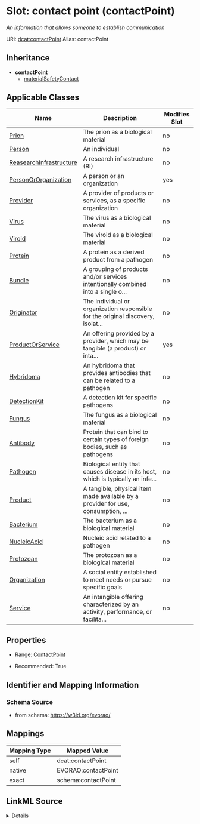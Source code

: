 

# Slot: contact point (contactPoint) 


_An information that allows someone to establish communication_





URI: [dcat:contactPoint](http://www.w3.org/ns/dcat#contactPoint)
Alias: contactPoint


## Inheritance

* **contactPoint**
    * [materialSafetyContact](materialSafetyContact.md)






## Applicable Classes

| Name | Description | Modifies Slot |
| --- | --- | --- |
| [Prion](Prion.md) | The prion as a biological material |  no  |
| [Person](Person.md) | An individual |  no  |
| [ReasearchInfrastructure](ReasearchInfrastructure.md) | A research infrastructure (RI) |  no  |
| [PersonOrOrganization](PersonOrOrganization.md) | A person or an organization |  yes  |
| [Provider](Provider.md) | A provider of products or services, as a specific organization |  no  |
| [Virus](Virus.md) | The virus as a biological material |  no  |
| [Viroid](Viroid.md) | The viroid as a biological material |  no  |
| [Protein](Protein.md) | A protein as a derived product from a pathogen |  no  |
| [Bundle](Bundle.md) | A grouping of products and/or services intentionally combined into a single o... |  no  |
| [Originator](Originator.md) | The individual or organization responsible for the original discovery, isolat... |  no  |
| [ProductOrService](ProductOrService.md) | An offering provided by a provider, which may be tangible (a product) or inta... |  yes  |
| [Hybridoma](Hybridoma.md) | An hybridoma that provides antibodies that can be related to a pathogen |  no  |
| [DetectionKit](DetectionKit.md) | A detection kit for specific pathogens |  no  |
| [Fungus](Fungus.md) | The fungus as a biological material |  no  |
| [Antibody](Antibody.md) | Protein that can bind to certain types of foreign bodies, such as pathogens |  no  |
| [Pathogen](Pathogen.md) | Biological entity that causes disease in its host, which is typically an infe... |  no  |
| [Product](Product.md) | A tangible, physical item made available by a provider for use, consumption, ... |  no  |
| [Bacterium](Bacterium.md) | The bacterium as a biological material |  no  |
| [NucleicAcid](NucleicAcid.md) | Nucleic acid related to a pathogen |  no  |
| [Protozoan](Protozoan.md) | The protozoan as a biological material |  no  |
| [Organization](Organization.md) | A social entity established to meet needs or pursue specific goals |  no  |
| [Service](Service.md) | An intangible offering characterized by an activity, performance, or facilita... |  no  |







## Properties

* Range: [ContactPoint](ContactPoint.md)

* Recommended: True





## Identifier and Mapping Information







### Schema Source


* from schema: https://w3id.org/evorao/




## Mappings

| Mapping Type | Mapped Value |
| ---  | ---  |
| self | dcat:contactPoint |
| native | EVORAO:contactPoint |
| exact | schema:contactPoint |




## LinkML Source

<details>
```yaml
name: contactPoint
description: An information that allows someone to establish communication
title: contact point
from_schema: https://w3id.org/evorao/
exact_mappings:
- schema:contactPoint
rank: 1000
slot_uri: dcat:contactPoint
alias: contactPoint
domain_of:
- PersonOrOrganization
- ProductOrService
range: ContactPoint
required: false
recommended: true
multivalued: false

```
</details>